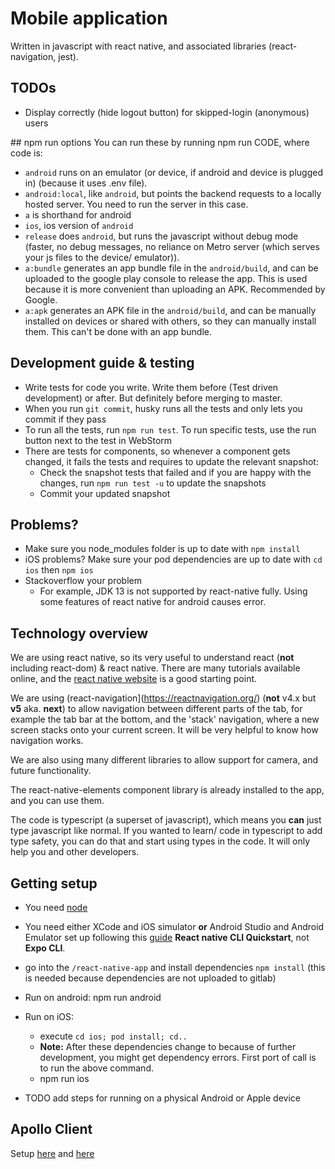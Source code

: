 # Mobile application

Written in javascript with react native, and associated libraries (react-navigation, jest).


## TODOs
- Display correctly (hide logout button) for skipped-login (anonymous) users

## npm run options
You can run these by running npm run CODE, where code is:

- `android` runs on an emulator (or device, if android and device is plugged in) (because it uses .env file).
- `android:local`, like `android`, but points the backend requests to a locally hosted server. You need to run the server in this case.
- `a` is shorthand for android
- `ios`, ios version of `android`
- `release` does `android`, but runs the javascript without debug mode (faster, no debug messages, no reliance on Metro server (which serves your js files to the device/ emulator)).
- `a:bundle` generates an app bundle file in the `android/build`, and can be uploaded to the google play console to release the app. This is used because it is more convenient than uploading an APK. Recommended by Google.
- `a:apk` generates an APK file in the `android/build`, and can be manually installed on devices or shared with others, so they can manually install them. This can't be done with an app bundle.

## Development guide & testing

- Write tests for code you write. Write them before (Test driven development) or after. But definitely before merging to master.
- When you run `git commit`, husky runs all the tests and only lets you commit if they pass
- To run all the tests, run `npm run test`. To run specific tests, use the run button next to the test in WebStorm
- There are tests for components, so whenever a component gets changed, it fails the tests and requires to update the relevant snapshot:
  - Check the snapshot tests that failed and if you are happy with the changes, run `npm run test -u` to update the snapshots
  - Commit your updated snapshot

## Problems?

- Make sure you node_modules folder is up to date with `npm install`
- iOS problems? Make sure your pod dependencies are up to date with `cd ios` then `npm ios`
- Stackoverflow your problem
  - For example, JDK 13 is not supported by react-native fully. Using some features of react native for android causes error.

## Technology overview

We are using react native, so its very useful to understand react (**not** including react-dom) & react native. There are many tutorials available online, and the [react native website](https://facebook.github.io/react-native/) is a good starting point.

We are using (react-navigation](https://reactnavigation.org/) (**not** v4.x but **v5** aka. **next**) to allow navigation between different parts of the tab, for example the tab bar at the bottom, and the 'stack' navigation, where a new screen stacks onto your current screen. It will be very helpful to know how navigation works.

We are also using many different libraries to allow support for camera, and future functionality.

The react-native-elements component library is already installed to the app, and you can use them.

The code is typescript (a superset of javascript), which means you **can** just type javascript like normal. If you wanted to learn/ code in typescript to add type safety, you can do that and start using types in the code. It will only help you and other developers.

## Getting setup

- You need [node](http://nodejs.org/)
- You need either XCode and iOS simulator **or** Android Studio and Android Emulator set up following this [guide](https://facebook.github.io/react-native/docs/next/getting-started) **React native CLI Quickstart**, not **Expo CLI**.
- go into the `/react-native-app` and install dependencies `npm install` (this is needed because dependencies are not uploaded to gitlab)
- Run on android: npm run android
- Run on iOS:

  - execute `cd ios; pod install; cd..`
  - **Note:** After these dependencies change to because of further development, you might get dependency errors. First port of call is to run the above command.
  - npm run ios

- TODO add steps for running on a physical Android or Apple device

## Apollo Client

Setup [here](https://www.apollographql.com/docs/react/get-started/) and
[here](https://github.com/jaydenseric/apollo-upload-examples)
